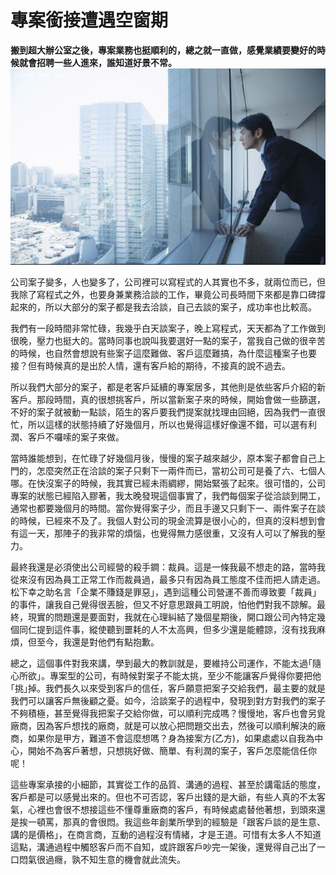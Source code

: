 # 專案銜接遭遇空窗期
**搬到超大辦公室之後，專案業務也挺順利的，總之就一直做，感覺業績要變好的時候就會招聘一些人進來，誰知道好景不常。**
 ![](A2444EDA-B468-BC81-3B68-FB8CF5702517.jpg@700w_0e_1l.jpg)  
   
公司案子變多，人也變多了，公司裡可以寫程式的人其實也不多，就兩位而已，但我除了寫程式之外，也要身兼業務洽談的工作，畢竟公司長時間下來都是靠口碑撐起來的，所以大部分的案子都是我去洽談，自己去談的案子，成功率也比較高。

 我們有一段時間非常忙碌，我幾乎白天談案子，晚上寫程式，天天都為了工作做到很晚，壓力也挺大的。當時同事也說叫我要選好一點的案子，當我自己做的很辛苦的時候，也自然會想說有些案子這麼難做、客戶這麼難搞，為什麼這種案子也要接？但有時候真的是出於人情，還有客戶給的期待，不接真的說不過去。

 所以我們大部分的案子，都是老客戶延續的專案居多，其他則是依些客戶介紹的新客戶。那段時間，真的很想挑客戶，所以當新案子來的時候，開始會做一些篩選，不好的案子就被動一點談，陌生的客戶要我們提案就找理由回絕，因為我們一直很忙，所以這樣的狀態持續了好幾個月，所以也覺得這樣好像還不錯，可以選有利潤、客戶不囉嗦的案子來做。

 當時誰能想到，在忙碌了好幾個月後，慢慢的案子越來越少，原本案子都會自己上門的，怎麼突然正在洽談的案子只剩下一兩件而已，當初公司可是養了六、七個人哪。在快沒案子的時候，我其實已經未雨綢繆，開始緊張了起來。很可惜的，公司專案的狀態已經陷入膠著，我太晚發現這個事實了，我們每個案子從洽談到開工，通常也都要幾個月的時間。當你覺得案子少，而且手邊又只剩下一、兩件案子在談的時候，已經來不及了。我個人對公司的現金流算是很小心的，但真的沒料想到會有這一天，那陣子的我非常的煩惱，也覺得無力感很重，又沒有人可以了解我的壓力。

 最終我還是必須使出公司經營的殺手鐧：裁員。這是一條我最不想走的路，當時我從來沒有因為員工正常工作而裁員過，最多只有因為員工態度不佳而把人請走過。松下幸之助名言「企業不賺錢是罪惡」，遇到這種公司營運不善而導致要「裁員」的事件，讓我自己覺得很丟臉，但又不好意思跟員工明說，怕他們對我不諒解。最終，現實的問題還是要面對，我就在心理糾結了幾個星期後，開口跟公司內特定幾個同仁提到這件事，縱使聽到噩耗的人不太高興，但多少還是能體諒，沒有找我麻煩，但至今，我還是對他們有點抱歉。

 總之，這個事件對我來講，學到最大的教訓就是，要維持公司運作，不能太過｢隨心所欲｣。專案型的公司，有時候對案子不能太挑，至少不能讓客戶覺得你要把他｢挑｣掉。我們長久以來受到客戶的信任，客戶願意把案子交給我們，最主要的就是我們可以讓客戶無後顧之憂。如今，洽談案子的過程中，發現到對方對我們的案子不夠積極，甚至覺得我把案子交給你做，可以順利完成嗎？慢慢地，客戶也會另覓廠商，因為客戶想找的廠商，就是可以放心把問題交出去，然後可以順利解決的廠商，如果你是甲方，難道不會這麼想嗎？身為接案方(乙方)，如果處處以自我為中心，開始不為客戶著想，只想挑好做、簡單、有利潤的案子，客戶怎麼能信任你呢！

 這些專案承接的小細節，其實從工作的品質、溝通的過程、甚至於講電話的態度，客戶都是可以感覺出來的。但也不可否認，客戶出錢的是大爺，有些人真的不太客氣，心裡也會很不想接這些不懂尊重廠商的客戶，有時候處處替他著想，到頭來還是挨一頓罵，那真的會很悶。我這些年創業所學到的經驗是「跟客戶談的是生意、講的是價格」，在商言商，互動的過程沒有情緒，才是王道。可惜有太多人不知道這點，溝通過程中觸怒客戶而不自知，或許跟客戶吵完一架後，還覺得自己出了一口悶氣很過癮，孰不知生意的機會就此流失。

